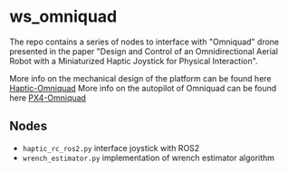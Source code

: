 # ws_omniquad

The repo contains a series of nodes to interface with "Omniquad" drone presented in the paper "Design and Control of an Omnidirectional Aerial Robot with a Miniaturized Haptic Joystick for Physical Interaction".

More info on the mechanical design of the platform can be found here [Haptic-Omniquad](https://github.com/tilties2/Haptic-OmniQuad.git)
More info on the autopilot of Omniquad can be found here [PX4-Omniquad](https://github.com/tilties2/PX4-OmniQuad.git)

## Nodes

- `haptic_rc_ros2.py` interface joystick with ROS2
- `wrench_estimator.py` implementation of wrench estimator algorithm
